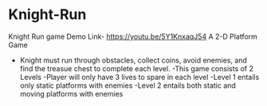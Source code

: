 # Knight-Run
Knight Run game
Demo Link- https://youtu.be/5Y1KnxaqJ54
A 2-D Platform Game
- Knight must run through obstacles, collect coins, avoid enemies, and find the treasue chest to complete each level.
-This game consists of 2 Levels
-Player will only have 3 lives to spare in each level
-Level 1 entails only static platforms with enemies
-Level 2 entails both static and moving platforms with enemies
